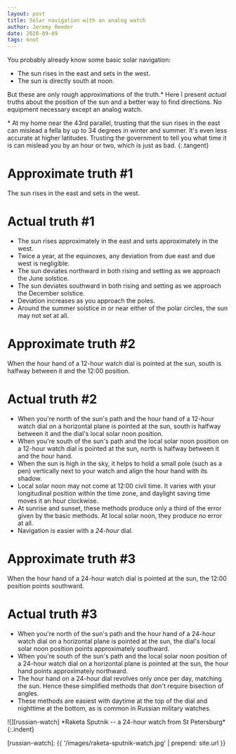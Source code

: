 ```yaml
---
layout: post
title: Solar navigation with an analog watch
author: Jeremy Reeder
date: 2020-09-09
tags: knot
---
```


You probably already know some basic solar navigation:
- The sun rises in the east and sets in the west.
- The sun is directly south at noon.

But these are only rough approximations of the truth.* Here I present _actual_
truths about the position of the sun and a better way to find directions. No
equipment necessary except an analog watch.

\* At my home near the 43rd parallel, trusting that the sun rises in the east
can mislead a fella by up to 34 degrees in winter and summer. It's even less
accurate at higher latitudes. Trusting the government to tell you what time it
is can mislead you by an hour or two, which is just as bad.
{:.tangent}

# Approximate truth #1
The sun rises in the east and sets in the west.

# Actual truth #1
- The sun rises approximately in the east and sets approximately in the west.
- Twice a year, at the equinoxes, any deviation from due east and due west is negligible.
- The sun deviates northward in both rising and setting as we approach the June solstice.
- The sun deviates southward in both rising and setting as we approach the December solstice.
- Deviation increases as you approach the poles.
- Around the summer solstice in or near either of the polar circles, the sun may not set at all.

# Approximate truth #2
When the hour hand of a 12-hour watch dial is pointed at the sun, south is halfway between it and the 12:00 position.

# Actual truth #2
- When you're north of the sun's path and the hour hand of a 12-hour watch dial on a horizontal plane is pointed at the sun, south is halfway between it and the dial's local solar noon position.
- When you're south of the sun's path and the local solar noon position on a 12-hour watch dial is pointed at the sun, north is halfway between it and the hour hand.
- When the sun is high in the sky, it helps to hold a small pole (such as a pen) vertically next to your watch and align the hour hand with its shadow.
- Local solar noon may not come at 12:00 civil time. It varies with your longitudinal position within the time zone, and daylight saving time moves it an hour clockwise.
- At sunrise and sunset, these methods produce only a third of the error given by the basic methods. At local solar noon, they produce no error at all.
- Navigation is easier with a _24-hour_ dial.

# Approximate truth #3
When the hour hand of a 24-hour watch dial is pointed at the sun, the 12:00 position points southward.

# Actual truth #3
- When you're north of the sun's path and the hour hand of a 24-hour watch dial on a horizontal plane is pointed at the sun, the dial's local solar noon position points approximately southward.
- When you're south of the sun's path and the local solar noon position of a 24-hour watch dial on a horizontal plane is pointed at the sun, the hour hand points approximately northward.
- The hour hand on a 24-hour dial revolves only once per day, matching the sun. Hence these simplified methods that don't require bisection of angles.
- These methods are easiest with daytime at the top of the dial and nighttime at the bottom, as is common in Russian military watches.

<div class="gallery" markdown="1">
![][russian-watch]
*Raketa Sputnik -- a 24-hour watch from St Petersburg*
{:.indent}
</div>


[russian-watch]: {{ '/images/raketa-sputnik-watch.jpg' | prepend: site.url }}
